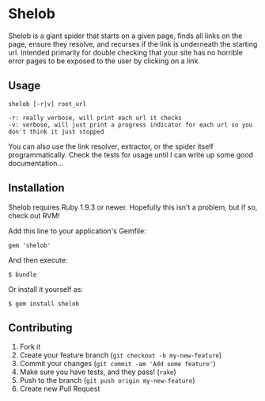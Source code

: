# Shelob

Shelob is a giant spider that starts on a given page, finds all links on the page, ensure they resolve, and recurses if the link is underneath the starting url. Intended primarily for double checking that your site has no horrible error pages to be exposed to the user by clicking on a link. 

## Usage

    shelob [-r|v] root_url

    -r: really verbose, will print each url it checks
    -v: verbose, will just print a progress indicator for each url so you don't think it just stopped

You can also use the link resolver, extractor, or the spider itself programmatically. Check the tests for usage until I can write up some good documentation...

## Installation

Shelob requires Ruby 1.9.3 or newer. Hopefully this isn't a problem, but if so, check out RVM!

Add this line to your application's Gemfile:

    gem 'shelob'

And then execute:

    $ bundle

Or install it yourself as:

    $ gem install shelob

## Contributing

1. Fork it
2. Create your feature branch (`git checkout -b my-new-feature`)
3. Commit your changes (`git commit -am 'Add some feature'`)
4. Make sure you have tests, and they pass! (`rake`)
4. Push to the branch (`git push origin my-new-feature`)
5. Create new Pull Request
